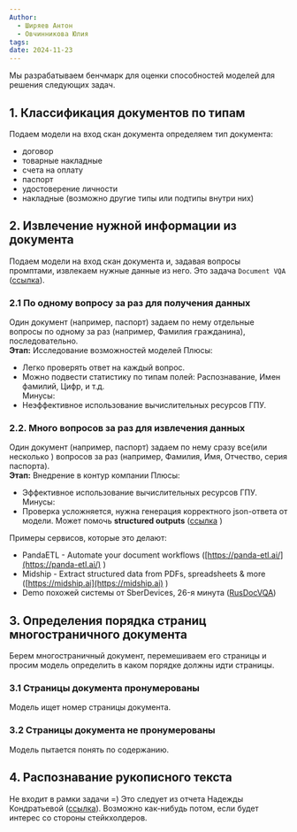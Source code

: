 ```yaml
---
Author:
  - Ширяев Антон
  - Овчинникова Юлия
tags: 
date: 2024-11-23
---
```

Мы разрабатываем бенчмарк для оценки способностей моделей для решения следующих задач.
## 1. Классификация документов по типам
    
Подаем модели на вход скан документа определяем тип документа:
- договор    
- товарные накладные    
- счета на оплату     
- паспорт    
- удостоверение личности    
- накладные 
(возможно другие типы или подтипы внутри них)

## 2. Извлечение нужной информации из документа    

Подаем модели на вход скан документа и, задавая вопросы промптами, извлекаем нужные данные из него. Это задача `Document VQA` ([ссылка](Задачи%20решаемые%20моделями%20VLLM%20для%20документов.md)).
### 2.1 По одному вопросу за раз для получения данных

Один документ (например, паспорт) задаем по нему отдельные вопросы по одному за раз (например, Фамилия гражданина), последовательно.  
**Этап:** Исследование возможностей моделей
Плюсы:
- Легко проверять ответ на каждый вопрос.    
- Можно подвести статистику по типам полей: Распознавание, Имен фамилий, Цифр, и т.д.   
Минусы:
- Неэффективное использование вычислительных ресурсов ГПУ.  
### 2.2. Много вопросов за раз для извлечения данных

Один документ (например, паспорт) задаем по нему сразу все(или несколько ) вопросов за раз (например, Фамилия, Имя, Отчество, серия паспорта).  
**Этап:** Внедрение в контур компании 
Плюсы:
- Эффективное использование вычислительных ресурсов ГПУ.  
Минусы:
- Проверка усложняется, нужна генерация корректного json-ответа от модели. Может помочь **structured outputs** ([ссылка](https://github.com/instructor-ai/instructor) )  

Примеры сервисов, которые это делают:
- PandaETL - Automate your document workflows ([https://panda-etl.ai/](https://panda-etl.ai/) )    
- Midship - Extract structured data from PDFs, spreadsheets & more ([https://midship.ai](https://midship.ai) )    
- Demo похожей системы от SberDevices, 26-я минута ([RusDocVQA](https://youtu.be/3IN4hLSYVJ4?si=yQlMUQEloTAAfW88))     
## 3. Определения порядка страниц многостраничного документа    
Берем многостраничный документ, перемешиваем его страницы и просим модель определить в каком порядке должны идти страницы.
### 3.1 Страницы документа пронумерованы

Модель ищет номер страницы документа.
### 3.2 Страницы документа не пронумерованы

Модель пытается понять по содержанию.
## 4. Распознавание рукописного текста 

Не входит в рамки задачи =) 
Это следует из отчета Надежды Кондратьевой ([ссылка](https://t.me/c/2429357431/1/248)).
Возможно как-нибудь потом, если будет интерес со стороны стейкхолдеров.